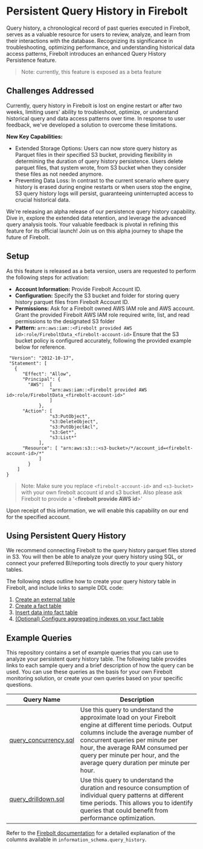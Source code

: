 # Persistent Query History in Firebolt
Query history, a chronological record of past queries executed in Firebolt, serves as a valuable resource for users to review, analyze, and learn from their interactions with the database. Recognizing its significance in troubleshooting, optimizing performance, and understanding historical data access patterns, Firebolt introduces an enhanced Query History Persistence feature.

> Note: currently, this feature is exposed as a beta feature

## Challenges Addressed
Currently, query history in Firebolt is lost on engine restart or after two weeks, limiting users' ability to troubleshoot, optimize, or understand historical query and data access patterns over time. In response to user feedback, we've developed a solution to overcome these limitations.

**New Key Capabilities:**
* Extended Storage Options: Users can now store query history as Parquet files in their specified S3 bucket, providing flexibility in determining the duration of query history persistence. Users delete parquet files, that system wrote, from  S3 bucket when they consider these files as not needed anymore.
* Preventing Data Loss: In contrast to the current scenario where query history is erased during engine restarts or when users stop the engine, S3 query history logs will persist, guaranteeing uninterrupted access to crucial historical data.

We're releasing an alpha release of our persistence query history capability. Dive in, explore the extended data retention, and leverage the advanced query analysis tools. Your valuable feedback is pivotal in refining this feature for its official launch! Join us on this alpha journey to shape the future of Firebolt.

## Setup
As this feature is released as a beta version, users are requested to perform the following steps for activation:

* **Account Information:** Provide Firebolt Account ID.
* **Configuration:** Specify the S3 bucket and folder for storing query history parquet files from Firebolt Account ID.
* **Permissions:** Ask for a Firebolt owned AWS IAM role and AWS account. Grant the provided Firebolt AWS IAM role required write, list, and read permissions to the designated S3 folder
* **Pattern:** `arn:aws:iam::<Firebolt provided AWS id>:role/FireboltData_<firebolt-account-id>`
    Ensure that the S3 bucket policy is configured accurately, following the provided example below for reference. 
```{
 "Version": "2012-10-17",
 "Statement": [
   {
      "Effect": "Allow",
      "Principal": {
        "AWS":  [
                "arn:aws:iam::<Firebolt provided AWS id>:role/FireboltData_<firebolt-account-id>"
                ]
            },
      "Action": [
                "s3:PutObject",
                "s3:DeleteObject",
                "s3:PutObjectAcl",
                "s3:Get*",
                "s3:List*"
            ],
      "Resource": [ "arn:aws:s3:::<s3-bucket>/*/account_id=<firebolt-account-id>/*"
            ]
        }
    ]
}
```

> Note: Make sure you replace `<firebolt-account-id>` and `<s3-bucket>` with your own firebolt account id and s3 bucket. Also please ask Firebolt to provide a '<**firebolt provide AWS id**>'

Upon receipt of this information, we will enable this capability on our end for the specified account.

## Using Persistent Query History
We recommend connecting Firebolt to the query history parquet files stored in S3. You will then be able to analyze your query history using SQL, or connect your preferred BI/reporting tools directly to your query history tables. 

The following steps outline how to create your query history table in Firebolt, and include links to sample DDL code:
1. [Create an external table](/query_history_ddl/create_external_table.sql)
2. [Create a fact table](/query_history_ddl/create_fact_table.sql)
3. [Insert data into fact table](/query_history_ddl/create_fact_table.sql)
4. [(Optional) Configure aggregating indexes on your fact table](/query_history_ddl/aggregating_indexes.sql)

## Example Queries
This repository contains a set of example queries that you can use to analyze your persistent query history table. The following table provides links to each sample query and a brief description of how the query can be used. You can use these queries as the basis for your own Firebolt monitoring solution, or create your own queries based on your specific questions.

| Query Name | Description |
| ---------- | ----------- |
| [query_concurrency.sql](/example_queries/query_concurrency.sql) | Use this query to understand the approximate load on your Firebolt engine at different time periods. Output columns include the average number of concurrent queries per minute per hour, the average RAM consumed per query per minute per hour, and the average query duration per minute per hour. |
| [query_drilldown.sql](/example_queries/query_drilldown.sql) | Use this query to understand the duration and resource consumption of individual query patterns at different time periods. This allows you to identify queries that could benefit from performance optimization. |

Refer to the [Firebolt documentation](https://docs.firebolt.io/godocs/sql_reference/information-schema/query-history-view.html) for a detailed explanation of the columns available in `information_schema.query_history`. 
